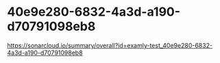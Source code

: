 # 40e9e280-6832-4a3d-a190-d70791098eb8
https://sonarcloud.io/summary/overall?id=examly-test_40e9e280-6832-4a3d-a190-d70791098eb8

